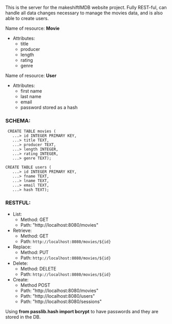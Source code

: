 This is the server for the makeshiftIMDB website project. Fully REST-ful, can handle all data changes necessary to manage the movies data, and is also able to create users.

Name of resource: **Movie**

- Attributes:
  - title
  - producer
  - length
  - rating
  - genre

Name of resource: **User**

- Attributes:
  - first name
  - last name
  - email
  - password stored as a hash

### SCHEMA:

```
 CREATE TABLE movies (
   ...> id INTEGER PRIMARY KEY,
   ...> title TEXT,
   ...> producer TEXT,
   ...> length INTEGER,
   ...> rating INTEGER,
   ...> genre TEXT);
```

```
CREATE TABLE users (
   ...> id INTEGER PRIMARY KEY,
   ...> fname TEXT,
   ...> lname TEXT,
   ...> email TEXT,
   ...> hash TEXT);
```

### RESTFUL:

- List:
  - Method: GET
  - Path: "http://localhost:8080/movies"
- Retrieve:
  - Method: GET
  - Path: `http://localhost:8080/movies/${id}`
- Replace:
  - Method: PUT
  - Path: `http://localhost:8080/movies/${id}`
- Delete:
  - Method: DELETE
  - Path: `http://localhost:8080/movies/${id}`
- Create:
  - Method POST
  - Path: "http://localhost:8080/movies"
  - Path: "http://localhost:8080/users"
  - Path: "http://localhost:8080/sessions"

Using **from passlib.hash import bcrypt** to have passwords and they are stored in the DB.
